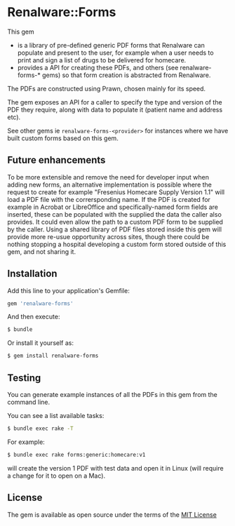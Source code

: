 # Renalware::Forms

This gem
- is a library of pre-defined generic PDF forms that Renalware can populate and present
to the user, for example when a user needs to print and sign a list of drugs to be delivered for
homecare.
- provides a API for creating these PDFs, and others (see renalware-forms-* gems) so that form
creation is abstracted from Renalware.

The PDFs are constructed using Prawn, chosen mainly for its speed.

The gem exposes an API for a caller to specify the type and version of the PDF they require, along
with data to populate it (patient name and address etc).

See other gems ie `renalware-forms-<provider>` for instances where we have built custom forms
based on this gem.

## Future enhancements

To be more extensible and remove the need for developer input when adding new forms, an alternative
implementation is possible where the request to create for example "Fresenius Homecare
Supply Version 1.1" will load a PDF file with the corrersponding name. If the PDF is created for
example in Acrobat or LibreOffice and specifically-named form fields are inserted, these can be
populated with the supplied the data the caller also provides. It could even allow the path to a
custom PDF form to be supplied by the caller. Using a shared library of PDF files stored inside this
gem will provide more re-usue opportunity across sites, though there could be nothing stopping a
hospital developing a custom form stored outside of this gem, and not sharing it.

## Installation
Add this line to your application's Gemfile:

```ruby
gem 'renalware-forms'
```

And then execute:
```bash
$ bundle
```

Or install it yourself as:
```bash
$ gem install renalware-forms
```
## Testing

You can generate example instances of all the PDFs in this gem from the command line.

You can see a list available tasks:

```bash
$ bundle exec rake -T
```

For example:

```bash
$ bundle exec rake forms:generic:homecare:v1
```

will create the version 1 PDF with test data and open it in Linux (will require a change
for it to open on a Mac).

## License

The gem is available as open source under the terms of the [MIT License](https://opensource.org/licenses/MIT)
